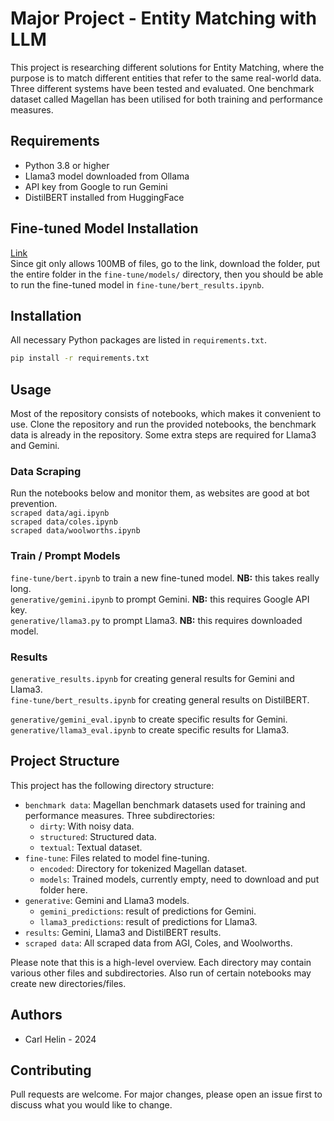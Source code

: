 # Major Project - Entity Matching with LLM

This project is researching different solutions for Entity Matching, where the purpose is to match different entities that refer to the same real-world data. Three different systems have been tested and evaluated. One benchmark dataset called Magellan has been utilised for both training and performance measures.

## Requirements

- Python 3.8 or higher
- Llama3 model downloaded from Ollama
- API key from Google to run Gemini
- DistilBERT installed from HuggingFace

## Fine-tuned Model Installation

[Link](https://drive.google.com/drive/folders/1ZvDsY_5Ot0U8rd1DjiWkZdLfSVPIiOw-?usp=drive_link)  
Since git only allows 100MB of files, go to the link, download the folder, put the entire folder in the `fine-tune/models/` directory, then you should be able to run the fine-tuned model in `fine-tune/bert_results.ipynb`.

## Installation

All necessary Python packages are listed in `requirements.txt`.

```bash
pip install -r requirements.txt
```

## Usage

Most of the repository consists of notebooks, which makes it convenient to use. Clone the repository and run the provided notebooks, the benchmark data is already in the repository. Some extra steps are required for Llama3 and Gemini.

### Data Scraping

Run the notebooks below and monitor them, as websites are good at bot prevention.  
`scraped data/agi.ipynb`  
`scraped data/coles.ipynb`  
`scraped data/woolworths.ipynb`

### Train / Prompt Models

`fine-tune/bert.ipynb` to train a new fine-tuned model. **NB:** this takes really long.  
`generative/gemini.ipynb` to prompt Gemini. **NB:** this requires Google API key.  
`generative/llama3.py` to prompt Llama3. **NB:** this requires downloaded model.

### Results

`generative_results.ipynb` for creating general results for Gemini and Llama3.  
`fine-tune/bert_results.ipynb` for creating general results on DistilBERT.

`generative/gemini_eval.ipynb` to create specific results for Gemini.  
`generative/llama3_eval.ipynb` to create specific results for Llama3.

## Project Structure

This project has the following directory structure:

- `benchmark data`: Magellan benchmark datasets used for training and performance measures. Three subdirectories:
  - `dirty`: With noisy data.
  - `structured`: Structured data.
  - `textual`: Textual dataset.
- `fine-tune`: Files related to model fine-tuning.
  - `encoded`: Directory for tokenized Magellan dataset.
  - `models`: Trained models, currently empty, need to download and put folder here.
- `generative`: Gemini and Llama3 models.
  - `gemini_predictions`: result of predictions for Gemini.
  - `llama3_predictions`: result of predictions for Llama3.
- `results`: Gemini, Llama3 and DistilBERT results.
- `scraped data`: All scraped data from AGI, Coles, and Woolworths.

Please note that this is a high-level overview. Each directory may contain various other files and subdirectories. Also run of certain notebooks may create new directories/files.

## Authors

- Carl Helin - 2024

## Contributing

Pull requests are welcome. For major changes, please open an issue first
to discuss what you would like to change.

